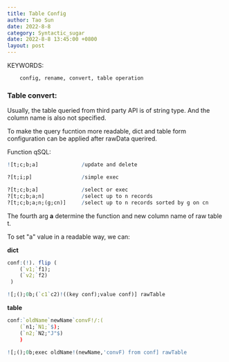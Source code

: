 ```yaml
---
title: Table Config
author: Tao Sun
date: 2022-8-8
category: Syntactic_sugar
date: 2022-8-8 13:45:00 +0800
layout: post
---
```


KEYWORDS:

        config, rename, convert, table operation

### Table convert:
Usually, the table queried from third party API is of string type. And the column name is also not specified.

To make the query fucntion more readable, dict and table form configuration can be applied after rawData querired.

Function qSQL:
```q
![t;c;b;a]              /update and delete

?[t;i;p]                /simple exec

?[t;c;b;a]              /select or exec
?[t;c;b;a;n]            /select up to n records
?[t;c;b;a;n;(g;cn)]     /select up to n records sorted by g on cn
```
The fourth arg **a** determine the function and new column name of raw table t.

To set "a" value in a readable way, we can:

**dict**
```q
conf:(!). flip (
    (`v1;`f1);
    (`v2;`f2)
 )

![;();0b;(`c1`c2)!((key conf);value conf)] rawTable
```
**table**
```q
conf:`oldName`newName`convF!/:(
    (`n1;`N1;`$);
    (`n2;`N2;"J"$)
    )

![;();0b;exec oldName!(newName,'convF) from conf] rawTable
```